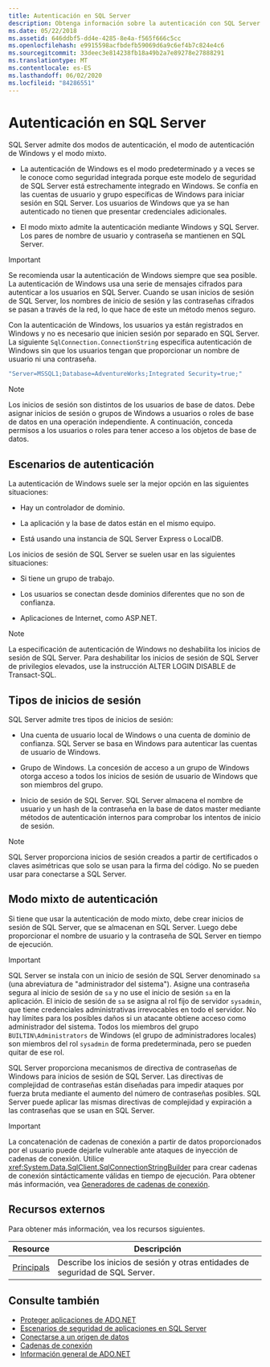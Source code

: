 ```yaml
---
title: Autenticación en SQL Server
description: Obtenga información sobre la autenticación con SQL Server para ADO.NET, incluido el modo de autenticación de Windows y el modo mixto.
ms.date: 05/22/2018
ms.assetid: 646ddbf5-dd4e-4285-8e4a-f565f666c5cc
ms.openlocfilehash: e9915598acfbdefb59069d6a9c6ef4b7c824e4c6
ms.sourcegitcommit: 33deec3e814238fb18a49b2a7e89278e27888291
ms.translationtype: MT
ms.contentlocale: es-ES
ms.lasthandoff: 06/02/2020
ms.locfileid: "84286551"
---
```

# <a name="authentication-in-sql-server"></a>Autenticación en SQL Server
SQL Server admite dos modos de autenticación, el modo de autenticación de Windows y el modo mixto.  
  
- La autenticación de Windows es el modo predeterminado y a veces se le conoce como seguridad integrada porque este modelo de seguridad de SQL Server está estrechamente integrado en Windows. Se confía en las cuentas de usuario y grupo específicas de Windows para iniciar sesión en SQL Server. Los usuarios de Windows que ya se han autenticado no tienen que presentar credenciales adicionales.  
  
- El modo mixto admite la autenticación mediante Windows y SQL Server. Los pares de nombre de usuario y contraseña se mantienen en SQL Server.  
  
> [!IMPORTANT]
> Se recomienda usar la autenticación de Windows siempre que sea posible. La autenticación de Windows usa una serie de mensajes cifrados para autenticar a los usuarios en SQL Server. Cuando se usan inicios de sesión de SQL Server, los nombres de inicio de sesión y las contraseñas cifrados se pasan a través de la red, lo que hace de este un método menos seguro.  
  
 Con la autenticación de Windows, los usuarios ya están registrados en Windows y no es necesario que inicien sesión por separado en SQL Server. La siguiente `SqlConnection.ConnectionString` especifica autenticación de Windows sin que los usuarios tengan que proporcionar un nombre de usuario ni una contraseña.  
  
```csharp  
"Server=MSSQL1;Database=AdventureWorks;Integrated Security=true;"
```  
  
> [!NOTE]
> Los inicios de sesión son distintos de los usuarios de base de datos. Debe asignar inicios de sesión o grupos de Windows a usuarios o roles de base de datos en una operación independiente. A continuación, conceda permisos a los usuarios o roles para tener acceso a los objetos de base de datos.  
  
## <a name="authentication-scenarios"></a>Escenarios de autenticación  
 La autenticación de Windows suele ser la mejor opción en las siguientes situaciones:  
  
- Hay un controlador de dominio.  
  
- La aplicación y la base de datos están en el mismo equipo.  
  
- Está usando una instancia de SQL Server Express o LocalDB.  
  
 Los inicios de sesión de SQL Server se suelen usar en las siguientes situaciones:  
  
- Si tiene un grupo de trabajo.  
  
- Los usuarios se conectan desde dominios diferentes que no son de confianza.  
  
- Aplicaciones de Internet, como ASP.NET.  
  
> [!NOTE]
> La especificación de autenticación de Windows no deshabilita los inicios de sesión de SQL Server. Para deshabilitar los inicios de sesión de SQL Server de privilegios elevados, use la instrucción ALTER LOGIN DISABLE de Transact-SQL.  
  
## <a name="login-types"></a>Tipos de inicios de sesión  
 SQL Server admite tres tipos de inicios de sesión:  
  
- Una cuenta de usuario local de Windows o una cuenta de dominio de confianza. SQL Server se basa en Windows para autenticar las cuentas de usuario de Windows.  
  
- Grupo de Windows. La concesión de acceso a un grupo de Windows otorga acceso a todos los inicios de sesión de usuario de Windows que son miembros del grupo.  
  
- Inicio de sesión de SQL Server. SQL Server almacena el nombre de usuario y un hash de la contraseña en la base de datos master mediante métodos de autenticación internos para comprobar los intentos de inicio de sesión.  
  
> [!NOTE]
> SQL Server proporciona inicios de sesión creados a partir de certificados o claves asimétricas que solo se usan para la firma del código. No se pueden usar para conectarse a SQL Server.  
  
## <a name="mixed-mode-authentication"></a>Modo mixto de autenticación  
 Si tiene que usar la autenticación de modo mixto, debe crear inicios de sesión de SQL Server, que se almacenan en SQL Server. Luego debe proporcionar el nombre de usuario y la contraseña de SQL Server en tiempo de ejecución.  
  
> [!IMPORTANT]
> SQL Server se instala con un inicio de sesión de SQL Server denominado `sa` (una abreviatura de "administrador del sistema"). Asigne una contraseña segura al inicio de sesión de `sa` y no use el inicio de sesión `sa` en la aplicación. El inicio de sesión de `sa` se asigna al rol fijo de servidor `sysadmin`, que tiene credenciales administrativas irrevocables en todo el servidor. No hay límites para los posibles daños si un atacante obtiene acceso como administrador del sistema. Todos los miembros del grupo `BUILTIN\Administrators` de Windows (el grupo de administradores locales) son miembros del rol `sysadmin` de forma predeterminada, pero se pueden quitar de ese rol.  
  
 SQL Server proporciona mecanismos de directiva de contraseñas de Windows para inicios de sesión de SQL Server. Las directivas de complejidad de contraseñas están diseñadas para impedir ataques por fuerza bruta mediante el aumento del número de contraseñas posibles. SQL Server puede aplicar las mismas directivas de complejidad y expiración a las contraseñas que se usan en SQL Server.  
  
> [!IMPORTANT]
> La concatenación de cadenas de conexión a partir de datos proporcionados por el usuario puede dejarle vulnerable ante ataques de inyección de cadenas de conexión. Utilice <xref:System.Data.SqlClient.SqlConnectionStringBuilder> para crear cadenas de conexión sintácticamente válidas en tiempo de ejecución. Para obtener más información, vea [Generadores de cadenas de conexión](../connection-string-builders.md).  
  
## <a name="external-resources"></a>Recursos externos  
 Para obtener más información, vea los recursos siguientes.  
  
|Resource|Descripción|  
|--------------|-----------------|  
|[Principals](/sql/relational-databases/security/authentication-access/principals-database-engine)|Describe los inicios de sesión y otras entidades de seguridad de SQL Server.|  
  
## <a name="see-also"></a>Consulte también

- [Proteger aplicaciones de ADO.NET](../securing-ado-net-applications.md)
- [Escenarios de seguridad de aplicaciones en SQL Server](application-security-scenarios-in-sql-server.md)
- [Conectarse a un origen de datos](../connecting-to-a-data-source.md)
- [Cadenas de conexión](../connection-strings.md)
- [Información general de ADO.NET](../ado-net-overview.md)
